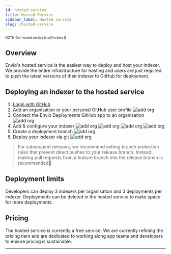 ```yaml
---
id: hosted-service
title: Hosted Service
sidebar_label: Hosted service
slug: /hosted-service
---
```


<sub><sup> NOTE: Our hosted service is still in beta 👷 </sup></sub>

## Overview

Envio's hosted service is the easiest way to deploy and host your indexer. We provide the entire infrastructure for hosting and users are just required to push the latest versions of their indexer to GitHub for deployment.

## Deploying an indexer to the hosted service

1. [Login with GitHub](https://envio.dev/app/login)
1. Add an organisation or your personal GitHub user profile
![add org](/img/hosted-service/add-org.jpg)
1. Connect the Envio Deployments GitHub app to an organisation
![add org](/img/hosted-service/connect-org.jpg)
1. Add & configure your indexer
![add org](/img/hosted-service/add-indexer.jpg)
![add org](/img/hosted-service/connect-indexer.jpg)
![add org](/img/hosted-service/configure-indexer.jpg)
![add org](/img/hosted-service/deploy-indexer.jpg)
1. Create a deployment branch
![add org](/img/hosted-service/checkout.jpg)
1. Deploy your indexer via git
![add org](/img/hosted-service/push.jpg)

>  For subsequent releases, we recommend setting branch protection rules that prevent direct pushes to your release branch. Instead , making pull requests from a feature branch into the release branch is recommended📓


## Deployment limits

Developers can deploy 3 indexers per organisation and 3 deployments per indexer. Deployments can be deleted in the hosted service to make space for more deployments.

## Pricing

The hosted service is currently a free service. We are currently refining the pricing tiers and are dedicated to working along app teams and developers to ensure pricing is sustainable. 


---

